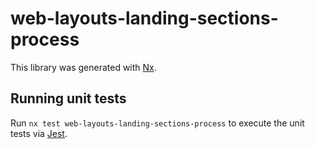 # web-layouts-landing-sections-process

This library was generated with [Nx](https://nx.dev).

## Running unit tests

Run `nx test web-layouts-landing-sections-process` to execute the unit tests via [Jest](https://jestjs.io).
